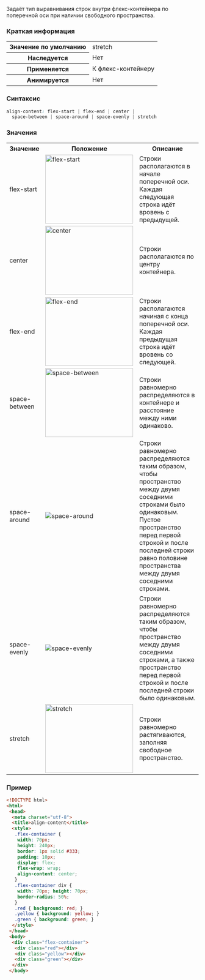 Задаёт тип выравнивания строк внутри флекс-контейнера по поперечной оси при наличии свободного пространства.

### Краткая информация
<table>
	<tbody>
		<tr>
			<th>Значение по умолчанию</th>
			<td>stretch</td>
		</tr>
		<tr>
			<th>Наследуется</th>
			<td>Нет</td>
		</tr>
		<tr>
			<th>Применяется</th>
			<td>К флекс-контейнеру</td>
		</tr>
		<tr>
			<th>Анимируется</th>
			<td>Нет</td>
		</tr>
	</tbody>
</table>

### Синтаксис
```css
align-content: flex-start | flex-end | center | 
  space-between | space-around | space-evenly | stretch
```

### Значения
<table>
	<tbody>
		<tr>
			<th>Значение</th>
			<th>Положение</th>
			<th>Описание</th>
		</tr>
		<tr>
			<td>flex-start</td>
			<td><img src="https://webref.ru/assets/images/css/align-content/flex-start.png" alt="flex-start" width="230" height="180"></td>
			<td>Строки располагаются в начале поперечной оси. Каждая следующая строка идёт вровень с предыдущей.</td>
		</tr>
		<tr>
			<td>center</td>
			<td><img src="https://webref.ru/assets/images/css/align-content/flex-center.png" alt="center" width="230" height="180"></td>
			<td>Строки располагаются по центру контейнера.</td>
		</tr>
		<tr>
			<td>flex-end</td>
			<td><img src="https://webref.ru/assets/images/css/align-content/flex-end.png" alt="flex-end" width="230" height="180"></td>
			<td>Строки располагаются начиная с конца поперечной оси. Каждая предыдущая строка идёт вровень со следующей.</td>
		</tr>
		<tr>
			<td>space-between</td>
			<td>
				<img src="https://webref.ru/assets/images/css/align-content/space-between.png" alt="space-between" width="230" height="180"></td>
			<td>Строки равномерно распределяются в контейнере и расстояние между ними одинаково.</td>
		</tr>
		<tr>
			<td>space-around</td>
			<td><img src="https://webref.ru/assets/images/css/align-content/space-around.png" alt="space-around"></td>
			<td>Строки равномерно распределяются таким образом, чтобы пространство между двумя соседними строками было одинаковым. Пустое пространство перед первой строкой и после последней строки равно половине пространства между двумя соседними строками.</td>
		</tr>
		<tr>
			<td>space-evenly</td>
			<td><img src="https://webref.ru/assets/images/css/align-content/space-evenly.png" alt="space-evenly"></td>
			<td>Строки равномерно распределяются таким образом, чтобы пространство между двумя соседними строками, а также пространство перед первой строкой и после последней строки было одинаковым.</td>
		</tr>
		<tr>
			<td>stretch</td>
			<td><img src="https://webref.ru/assets/images/css/align-content/stretch.png" alt="stretch" width="230" height="180"></td>
			<td>Строки равномерно растягиваются, заполняя свободное пространство. </td>
		</tr>
	</tbody>
</table>

### Пример
```html
<!DOCTYPE html>
<html>
 <head>
  <meta charset="utf-8">
  <title>align-content</title>
  <style>
   .flex-container {
    width: 70px;
    height: 240px;
    border: 1px solid #333;
    padding: 10px;
    display: flex;
    flex-wrap: wrap;
    align-content: center;
   }
   .flex-container div {
    width: 70px; height: 70px;
    border-radius: 50%;
   }
   .red { background: red; }
   .yellow { background: yellow; }
   .green { background: green; }
  </style>
 </head>
 <body> 
  <div class="flex-container">
   <div class="red"></div>
   <div class="yellow"></div>
   <div class="green"></div>
  </div>
 </body>
```
